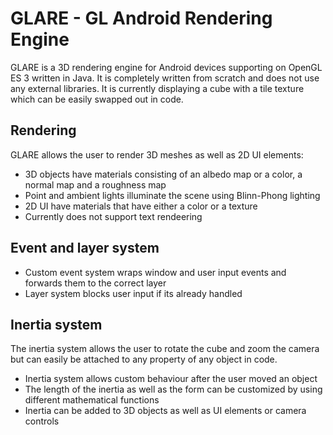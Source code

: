 # GLARE - GL Android Rendering Engine
GLARE is a 3D rendering engine for Android devices supporting on OpenGL ES 3 written in Java. It is completely written from scratch and does not use any external libraries. It is currently displaying a cube with a tile texture which can be easily swapped out in code.
## Rendering
GLARE allows the user to render 3D meshes as well as 2D UI elements:
- 3D objects have materials consisting of an albedo map or a color, a normal map and a roughness map
- Point and ambient lights illuminate the scene using Blinn-Phong lighting
- 2D UI have materials that have either a color or a texture
- Currently does not support text rendeering

## Event and layer system
- Custom event system wraps window and user input events and forwards them to the correct layer
- Layer system blocks user input if its already handled

## Inertia system
The inertia system allows the user to rotate the cube and zoom the camera but can easily be attached to any property of any object in code.
- Inertia system allows custom behaviour after the user moved an object
- The length of the inertia as well as the form can be customized by using different mathematical functions
- Inertia can be added to 3D objects as well as UI elements or camera controls
